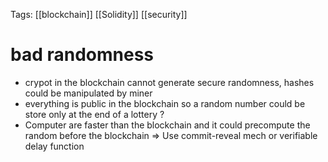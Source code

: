 Tags: [[blockchain]] [[Solidity]] [[security]]

# bad randomness

- crypot in the blockchain cannot generate secure randomness, hashes could be manipulated by miner
- everything is public in the blockchain so a random number could be store only at the end of a lottery ?
- Computer are faster than the blockchain and it could precompute the random before the blockchain
=> Use commit-reveal mech or verifiable delay function 
